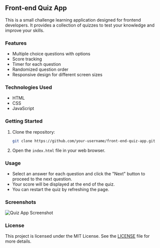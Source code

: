 ## Front-end Quiz App

This is a small challenge learning application designed for frontend developers. It provides a collection of quizzes to test your knowledge and improve your skills.

### Features

- Multiple choice questions with options
- Score tracking
- Timer for each question
- Randomized question order
- Responsive design for different screen sizes

### Technologies Used

- HTML
- CSS
- JavaScript

### Getting Started

1. Clone the repository:

   ```bash
   git clone https://github.com/your-username/front-end-quiz-app.git
   ```

2. Open the `index.html` file in your web browser.

### Usage

- Select an answer for each question and click the "Next" button to proceed to the next question.
- Your score will be displayed at the end of the quiz.
- You can restart the quiz by refreshing the page.

### Screenshots

![Quiz App Screenshot](/path/to/screen.png)

### License

This project is licensed under the MIT License. See the [LICENSE](/path/to/license) file for more details.
